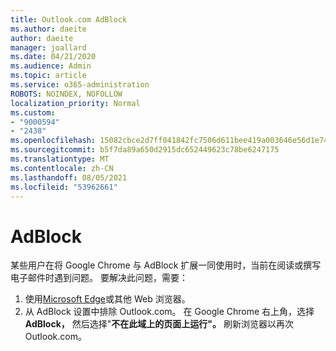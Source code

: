 ```yaml
---
title: Outlook.com AdBlock
ms.author: daeite
author: daeite
manager: joallard
ms.date: 04/21/2020
ms.audience: Admin
ms.topic: article
ms.service: o365-administration
ROBOTS: NOINDEX, NOFOLLOW
localization_priority: Normal
ms.custom:
- "9000594"
- "2438"
ms.openlocfilehash: 15082cbce2d7ff041842fc7506d611bee419a003646e56d1e7488981dd4d7020
ms.sourcegitcommit: b5f7da89a650d2915dc652449623c78be6247175
ms.translationtype: MT
ms.contentlocale: zh-CN
ms.lasthandoff: 08/05/2021
ms.locfileid: "53962661"
---
```

# <a name="adblock"></a>AdBlock

某些用户在将 Google Chrome 与 AdBlock 扩展一同使用时，当前在阅读或撰写电子邮件时遇到问题。 要解决此问题，需要：

1. 使用[Microsoft Edge](https://www.microsoft.com/windows/microsoft-edge)或其他 Web 浏览器。
1. 从 AdBlock 设置中排除 Outlook.com。 在 Google Chrome 右上角，选择 **AdBlock，** 然后选择"**不在此域上的页面上运行"。** 刷新浏览器以再次Outlook.com。
